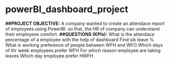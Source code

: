 # powerBI_dashboard_project
**##PROJECT OBJECTIVE:**
A company wanted to create an attendace report of employees using PowerBI. so that, the HR of company can understand their employees comfort.
**##QUESTIONS (KPIs):**
What is the attendace percentage of a employee with the help of dashboard
Find sik leave %
What is working preference of people between WFH and WFO
Which days of thr week employees prefer WFH
For which reason employee are taking leaves
Which day employee prefer HWFH
